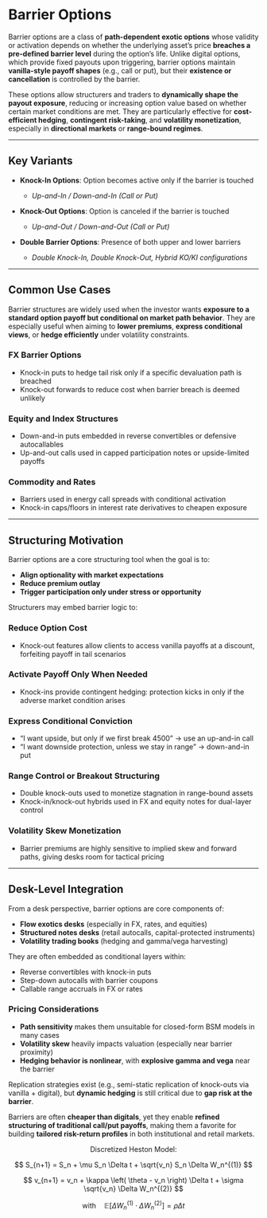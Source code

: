 # Barrier Options

Barrier options are a class of **path-dependent exotic options** whose validity or activation depends on whether the underlying asset’s price **breaches a pre-defined barrier level** during the option’s life. Unlike digital options, which provide fixed payouts upon triggering, barrier options maintain **vanilla-style payoff shapes** (e.g., call or put), but their **existence or cancellation** is controlled by the barrier.

These options allow structurers and traders to **dynamically shape the payout exposure**, reducing or increasing option value based on whether certain market conditions are met. They are particularly effective for **cost-efficient hedging**, **contingent risk-taking**, and **volatility monetization**, especially in **directional markets** or **range-bound regimes**.

---

## Key Variants

- **Knock-In Options**: Option becomes active only if the barrier is touched  
  - *Up-and-In / Down-and-In (Call or Put)*

- **Knock-Out Options**: Option is canceled if the barrier is touched  
  - *Up-and-Out / Down-and-Out (Call or Put)*

- **Double Barrier Options**: Presence of both upper and lower barriers  
  - *Double Knock-In, Double Knock-Out, Hybrid KO/KI configurations*

---

## Common Use Cases

Barrier structures are widely used when the investor wants **exposure to a standard option payoff but conditional on market path behavior**. They are especially useful when aiming to **lower premiums**, **express conditional views**, or **hedge efficiently** under volatility constraints.

### FX Barrier Options
- Knock-in puts to hedge tail risk only if a specific devaluation path is breached  
- Knock-out forwards to reduce cost when barrier breach is deemed unlikely  

### Equity and Index Structures
- Down-and-in puts embedded in reverse convertibles or defensive autocallables  
- Up-and-out calls used in capped participation notes or upside-limited payoffs  

### Commodity and Rates
- Barriers used in energy call spreads with conditional activation  
- Knock-in caps/floors in interest rate derivatives to cheapen exposure  

---

## Structuring Motivation

Barrier options are a core structuring tool when the goal is to:
- **Align optionality with market expectations**
- **Reduce premium outlay**
- **Trigger participation only under stress or opportunity**

Structurers may embed barrier logic to:

### Reduce Option Cost
- Knock-out features allow clients to access vanilla payoffs at a discount, forfeiting payoff in tail scenarios

### Activate Payoff Only When Needed
- Knock-ins provide contingent hedging: protection kicks in only if the adverse market condition arises

### Express Conditional Conviction
- “I want upside, but only if we first break 4500” → use an up-and-in call  
- “I want downside protection, unless we stay in range” → down-and-in put

### Range Control or Breakout Structuring
- Double knock-outs used to monetize stagnation in range-bound assets  
- Knock-in/knock-out hybrids used in FX and equity notes for dual-layer control

### Volatility Skew Monetization
- Barrier premiums are highly sensitive to implied skew and forward paths, giving desks room for tactical pricing

---

## Desk-Level Integration

From a desk perspective, barrier options are core components of:
- **Flow exotics desks** (especially in FX, rates, and equities)  
- **Structured notes desks** (retail autocalls, capital-protected instruments)  
- **Volatility trading books** (hedging and gamma/vega harvesting)  

They are often embedded as conditional layers within:
- Reverse convertibles with knock-in puts  
- Step-down autocalls with barrier coupons  
- Callable range accruals in FX or rates  

### Pricing Considerations

- **Path sensitivity** makes them unsuitable for closed-form BSM models in many cases  
- **Volatility skew** heavily impacts valuation (especially near barrier proximity)  
- **Hedging behavior is nonlinear**, with **explosive gamma and vega** near the barrier  

Replication strategies exist (e.g., semi-static replication of knock-outs via vanilla + digital), but **dynamic hedging** is still critical due to **gap risk at the barrier**.

Barriers are often **cheaper than digitals**, yet they enable **refined structuring of traditional call/put payoffs**, making them a favorite for building **tailored risk-return profiles** in both institutional and retail markets.




$$
\text{Discretized Heston Model:}
$$

$$
S_{n+1} = S_n + \mu S_n \Delta t + \sqrt{v_n} S_n \Delta W_n^{(1)}
$$

$$
v_{n+1} = v_n + \kappa \left( \theta - v_n \right) \Delta t + \sigma \sqrt{v_n} \Delta W_n^{(2)}
$$

$$
\text{with} \quad \mathbb{E}\left[\Delta W_n^{(1)} \cdot \Delta W_n^{(2)}\right] = \rho \Delta t
$$
